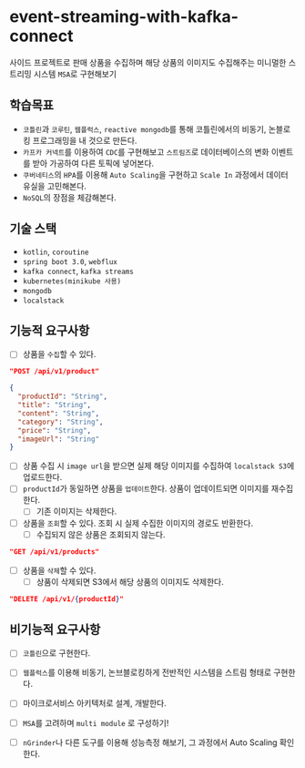 # event-streaming-with-kafka-connect
사이드 프로젝트로 판매 상품을 수집하며 해당 상품의 이미지도 수집해주는 미니멀한 스트리밍 시스템 `MSA`로 구현해보기


## 학습목표
* `코틀린`과 `코루틴`, `웹플럭스`, `reactive mongodb`를 통해 코틀린에서의 비동기, 논블로킹 프로그래밍을 내 것으로 만든다.
* `카프카 커넥트`를 이용하여 `CDC`를 구현해보고 `스트림즈`로 데이터베이스의 변화 이벤트를 받아 가공하여 다른 토픽에 넣어본다.
* `쿠버네티스`의 `HPA`를 이용해 `Auto Scaling`을 구현하고 `Scale In` 과정에서 데이터 유실을 고민해본다.
* `NoSQL`의 장점을 체감해본다.


## 기술 스택
* `kotlin`, `coroutine`
* `spring boot 3.0`, `webflux`
* `kafka connect`, `kafka streams`
* `kubernetes(minikube 사용)`
* `mongodb`
* `localstack`


## 기능적 요구사항
* [ ] 상품을 `수집`할 수 있다.
``` json
"POST /api/v1/product"

{
  "productId": "String",
  "title": "String",
  "content": "String",
  "category": "String",
  "price": "String",
  "imageUrl": "String"
}
```
* [ ] 상품 수집 시 `image url`을 받으면 실제 해당 이미지를 수집하여 `localstack S3`에 업로드한다.
* [ ] `productId`가 동일하면 상품을 `업데이트`한다. 상품이 업데이트되면 이미지를 재수집한다.
  * [ ] 기존 이미지는 삭제한다. 
* [ ] 상품을 `조회`할 수 있다. 조회 시 실제 수집한 이미지의 경로도 반환한다. 
  * [ ] 수집되지 않은 상품은 조회되지 않는다.
```json
"GET /api/v1/products"
```
* [ ] 상품을 `삭제`할 수 있다.
  * [ ] 상품이 삭제되면 S3에서 해당 상품의 이미지도 삭제한다.
```json
"DELETE /api/v1/{productId}"
```

## 비기능적 요구사항
* [ ] `코틀린`으로 구현한다.
* [ ] `웹플럭스`를 이용해 비동기, 논브블로킹하게 전반적인 시스템을 스트림 형태로 구현한다.
* [ ] 마이크로서비스 아키텍처로 설계, 개발한다.
* [ ] `MSA`를 고려하며 `multi module` 로 구성하기! 
* [ ] `nGrinder`나 다른 도구를 이용해 성능측정 해보기, 그 과정에서 Auto Scaling 확인한다.



